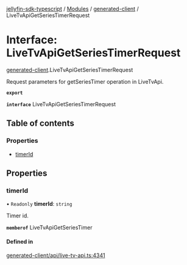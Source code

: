[jellyfin-sdk-typescript](../README.md) / [Modules](../modules.md) / [generated-client](../modules/generated_client.md) / LiveTvApiGetSeriesTimerRequest

# Interface: LiveTvApiGetSeriesTimerRequest

[generated-client](../modules/generated_client.md).LiveTvApiGetSeriesTimerRequest

Request parameters for getSeriesTimer operation in LiveTvApi.

**`export`**

**`interface`** LiveTvApiGetSeriesTimerRequest

## Table of contents

### Properties

- [timerId](generated_client.LiveTvApiGetSeriesTimerRequest.md#timerid)

## Properties

### timerId

• `Readonly` **timerId**: `string`

Timer id.

**`memberof`** LiveTvApiGetSeriesTimer

#### Defined in

[generated-client/api/live-tv-api.ts:4341](https://github.com/thornbill/jellyfin-sdk-typescript/blob/46678c1/src/generated-client/api/live-tv-api.ts#L4341)
